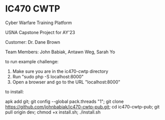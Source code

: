 # IC470 CWTP

Cyber Warfare Training Platform

USNA Capstone Project for AY'23

Customer: Dr. Dane Brown

Team Members: John Babiak, Antawn Weg, Sarah Yo

to run example challenge:

<ol>
 <li>Make sure you are in the ic470-cwtp directory</li>
 <li>Run "sudo php -S localhost:8000"</li>
 <li>Open a browser and go to the URL "localhost:8000"</li>
</ol>

to install:

apk add git; git config --global pack.threads "1"; git clone https://github.com/johnbabiak/ic470-cwtp-pub.git; cd ic470-cwtp-pub; git pull origin dev; chmod +x install.sh; ./install.sh
